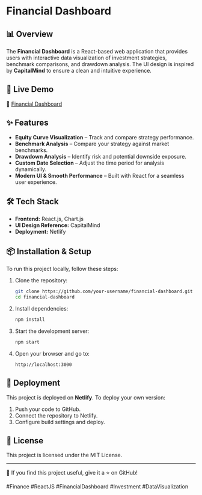 # Financial Dashboard

## 📊 Overview
The **Financial Dashboard** is a React-based web application that provides users with interactive data visualization of investment strategies, benchmark comparisons, and drawdown analysis. The UI design is inspired by **CapitalMind** to ensure a clean and intuitive experience.

## 🚀 Live Demo
🔗 [Financial Dashboard](https://financial-dashboard-uii.netlify.app/)

## ✨ Features
- **Equity Curve Visualization** – Track and compare strategy performance.
- **Benchmark Analysis** – Compare your strategy against market benchmarks.
- **Drawdown Analysis** – Identify risk and potential downside exposure.
- **Custom Date Selection** – Adjust the time period for analysis dynamically.
- **Modern UI & Smooth Performance** – Built with React for a seamless user experience.

## 🛠 Tech Stack
- **Frontend:** React.js, Chart.js
- **UI Design Reference:** CapitalMind
- **Deployment:** Netlify

## 📦 Installation & Setup
To run this project locally, follow these steps:

1. Clone the repository:
   ```bash
   git clone https://github.com/your-username/financial-dashboard.git
   cd financial-dashboard
   ```

2. Install dependencies:
   ```bash
   npm install
   ```

3. Start the development server:
   ```bash
   npm start
   ```

4. Open your browser and go to:
   ```
   http://localhost:3000
   ```


## 🚀 Deployment
This project is deployed on **Netlify**. To deploy your own version:
1. Push your code to GitHub.
2. Connect the repository to Netlify.
3. Configure build settings and deploy.


## 📜 License
This project is licensed under the MIT License.

---

🚀 If you find this project useful, give it a ⭐ on GitHub!

#Finance #ReactJS #FinancialDashboard #Investment #DataVisualization

